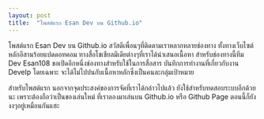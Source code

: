 ```yaml
---
layout: post
title:  "โพสต์แรก Esan Dev บน Github.io"
---
```

โพสต์แรก Esan Dev บน Github.io
สวัสดีเพื่อนๆที่ติดตามเราหลากหลายช่องทาง ทั้งทางเว็บไซต์หลักอีสานร้อยแปดดอทคอม ทางสื่อโชเชียลมีเดียต่างๆที่เราได้นำเสนอเนื้อหา
สำหรับช่องทางนี้ทีม Dev Esan108 ขอเปิดอีกหนึ่งช่องทางสำหรับใช้ในการสื่อสาร บันทึกการทำงานที่เกี่ยวกับงาน Develp โดยเฉพาะ
จะได้ไม่ไปปนกับเนื้อหาหลักซึ่งเป็นคนละกลุ่มเป้าหมาย

สำหรับโพสต์แรก นอกจากจุดประสงค์ของการจัดที่เราได้กล่าวไปแล้ว ยังใช้สำหรับทดสอบระบบอีกด้วยนะ
เพราะต้องถือว่าเป็นของเล่นใหม่ ที่เราลองมาเล่นบน Github.io หรือ Github Page
ตอนนี้ก็ยังงงๆอยู๋เหมือนกันแฮะ